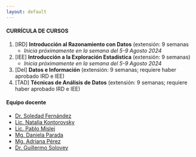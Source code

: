 ```yaml
---
layout: default
---
```


#### CURRÍCULA DE CURSOS

1. [IRD] **Introducción al Razonamiento con Datos** (extensión: 9 semanas
   - _Inicia próximamente en la semana del 5-9 Agosto 2024_
3. [IEE] **Introducción a la Exploración Estadística** (extensión: 9 semanas)
   - _Inicia próximamente en la semana del 5-9 Agosto 2024_
5. [DeI] **Datos e Información** (extensión: 9 semanas; requiere haber aprobado IRD e IEE)
6. [TAD] **Técnicas de Análisis de Datos** (extensión: 9 semanas; requiere haber aprobado IRD e IEE)

#### Equipo docente

 *   [Dr. Soledad Fernández](https://ic.fcen.uba.ar/institucional/integrantes/fernandezmariasoledad)
 *   [Lic. Natalia Kontorovsky](https://ic.fcen.uba.ar/institucional/integrantes/natalia-kontorovsky)
 *   [Lic. Pablo Mislej](https://mate.dm.uba.ar/~pfmislej/)
 *   [Mg. Daniela Parada](https://daniellaparada.github.io/personal/about.html)
 *   [Mg. Adriana Pérez](https://www.ic.fcen.uba.ar/ceecs/carrera/docentes/perez-adriana)
 *   [Dr. Guillermo Solovey](https://gsolovey.netlify.app/)

<!--

 There should be whitespace between paragraphs.

 There should be whitespace between paragraphs. We recommend including a README, or a file with information about your project.

 # Header 1

 This is a normal paragraph following a header. GitHub is a code hosting platform for version control and collaboration. It lets you and others work together on projects from anywhere.

 ## Header 2

 > This is a blockquote following a header.
 >
 > When something is important enough, you do it even if the odds are not in your favor.

 ### Header 3

 ```js
 // Javascript code with syntax highlighting.
 var fun = function lang(l) {
   dateformat.i18n = require('./lang/' + l)
   return true;
 }
 ```

 ```ruby
 # Ruby code with syntax highlighting
 GitHubPages::Dependencies.gems.each do |gem, version|
   s.add_dependency(gem, "= #{version}")
 end
 ```



 *   This is an unordered list following a header.
 *   This is an unordered list following a header.
 *   This is an unordered list following a header.

 ##### Header 5

 1.  This is an ordered list following a header.
 2.  This is an ordered list following a header.
 3.  This is an ordered list following a header.

 ###### Header 6

 | head1        | head two          | three |
 |:-------------|:------------------|:------|
 | ok           | good swedish fish | nice  |
 | out of stock | good and plenty   | nice  |
 | ok           | good `oreos`      | hmm   |
 | ok           | good `zoute` drop | yumm  |

 ### There's a horizontal rule below this.

 * * *

 ### Here is an unordered list:

 *   Item foo
 *   Item bar
 *   Item baz
 *   Item zip

 ### And an ordered list:

 1.  Item one
 1.  Item two
 1.  Item three
 1.  Item four

 ### And a nested list:

 - level 1 item
   - level 2 item
   - level 2 item
     - level 3 item
     - level 3 item
 - level 1 item
   - level 2 item
   - level 2 item
   - level 2 item
 - level 1 item
   - level 2 item
   - level 2 item
 - level 1 item

 ### Small image

 ![Octocat](https://github.githubassets.com/images/icons/emoji/octocat.png)

 ### Large image

 ![Branching](https://docs.github.com/assets/cb-23923/mw-1440/images/help/repository/branching.webp)

 ### Definition lists can be used with HTML syntax.

 <dl>
 <dt>Name</dt>
 <dd>Godzilla</dd>
 <dt>Born</dt>
<// dd>1952</dd>
 <dt>Birthplace</dt>
 <dd>Japan</dd>
 <dt>Color</dt>
 <dd>Green</dd>
 </dl>

 ```
 Long, single-line code blocks should not wrap. They should horizontally scroll if they are too // long. This line should be long enough to demonstrate this.
 ```

 ```
 The final element.
 ```

-->
